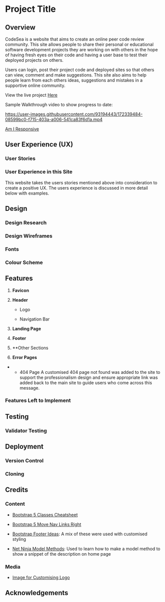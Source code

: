 # **Project Title**

## Overview

CodeSea is a website that aims to create an online peer code review community.  This site allows people to share their personal or educational software development projects they are working on with others in the hope of having fresh eyes on their code and having a user base to test their deployed projects on others.

Users can login, post their project code and deployed sites so that others can view, comment and make suggestions.  This site also aims to help people learn from each others ideas, suggestions and mistakes in a supportive online community.

View the live project [Here]( https://codesea.herokuapp.com/)

Sample Walkthrough video to show progress to date:


https://user-images.githubusercontent.com/93194443/172339484-08599bc0-f715-403a-a006-541ca83f6d1a.mp4





[Am I Responsive]()


## User Experience (UX)

### User Stories




### User Experience in this Site
This website takes the users stories mentioned above into consideration to create a positive UX.  The users experience is discussed in more detail below with examples.

## Design


### Design Research

### Design Wireframes
### Fonts
### Colour Scheme

## Features
1. **Favicon**


2. **Header**

    * Logo

    * Navigation Bar


3. **Landing Page**

4. **Footer**


5.  **Other Sections


6. **Error Pages**

* - 404 Page A customised 404 page not found was added to the site to support the professionalism design and ensure appropriate link was added back to the main site to guide users who come across this message.



### Features Left to Implement


## Testing



### Validator Testing


## Deployment



### Version Control
### Cloning
## Credits
### Content

*   [Bootstrap 5 Classes Cheatsheet](https://www.studytonight.com/bootstrap/how-to-align-bootstrap-5-navbar-items-to-the-right)

*   [Bootstrap 5 Move Nav Links Right](https://www.studytonight.com/bootstrap/how-to-align-bootstrap-5-navbar-items-to-the-right)

*   [Bootstrap Footer Ideas](https://mdbootstrap.com/docs/standard/navigation/footer/): A mix of these were used with customised styling

*   [Net Ninja Model Methods](https://www.youtube.com/watch?v=ERCt6HUcaFw): Used to learn how to make a model method to show a snippet of the description on home page

### Media

*   [Image for Customising Logo](https://commons.wikimedia.org/wiki/File:MILE_WAVE_LOGO.svg)



## Acknowledgements

